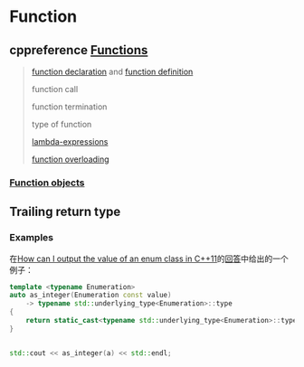 # Function



## cppreference [Functions](https://en.cppreference.com/w/cpp/language/functions)

> [function declaration](https://en.cppreference.com/w/cpp/language/function) and [function definition](https://en.cppreference.com/w/cpp/language/function) 
>
> function call 
>
> function termination
>
> type of function
>
> [lambda-expressions](https://en.cppreference.com/w/cpp/language/lambda)
>
> [function overloading](https://en.cppreference.com/w/cpp/language/overload_resolution)
>
> 



### [Function objects](https://en.cppreference.com/w/cpp/language/functions#Function_objects)









## Trailing return type

### Examples

在[How can I output the value of an enum class in C++11](https://stackoverflow.com/questions/11421432/how-can-i-output-the-value-of-an-enum-class-in-c11)的[回答](https://stackoverflow.com/a/11421471)中给出的一个例子：

```c++
template <typename Enumeration>
auto as_integer(Enumeration const value)
    -> typename std::underlying_type<Enumeration>::type
{
    return static_cast<typename std::underlying_type<Enumeration>::type>(value);
}


std::cout << as_integer(a) << std::endl;
```

